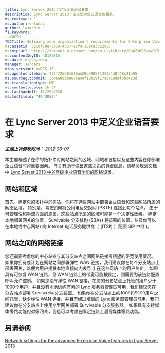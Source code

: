 ```yaml
---
title: Lync Server 2013：定义企业语音要求
description: Lync Server 2013：定义您对企业语音的要求。
ms.reviewer: ''
ms.author: v-lanac
author: lanachin
f1.keywords:
- NOCSH
TOCTitle: Defining your organization's requirements for Enterprise Voice
ms:assetid: 3310f78e-c658-4557-95fa-159ce3c22953
ms:mtpsurl: https://technet.microsoft.com/en-us/library/Gg425826(v=OCS.15)
ms:contentKeyID: 48183816
ms.date: 07/23/2014
manager: serdars
mtps_version: v=OCS.15
ms.openlocfilehash: 77547262816f0ad29ae905ff22974d8f48c21b95
ms.sourcegitcommit: 36fee89bb887bea4f18b19f17a8c69daf5bc423d
ms.translationtype: MT
ms.contentlocale: zh-CN
ms.lasthandoff: 11/26/2020
ms.locfileid: "49430824"
---
```

# <a name="defining-your-requirements-for-enterprise-voice-in-lync-server-2013"></a>在 Lync Server 2013 中定义企业语音要求

<div data-xmlns="http://www.w3.org/1999/xhtml">

<div class="topic" data-xmlns="http://www.w3.org/1999/xhtml" data-msxsl="urn:schemas-microsoft-com:xslt" data-cs="https://msdn.microsoft.com/">

<div data-asp="https://msdn2.microsoft.com/asp">



</div>

<div id="mainSection">

<div id="mainBody">

<span> </span>

_**主题上次修改时间：** 2012-08-07_

本主题概述了在你的拓扑中对网站之间的区域、网站和链接以及这些内容在你部署企业语音时的重要因素。 有关有助于做出这些决策的详细信息，请参阅规划文档中 [Lync Server 2013 中的高级企业语音功能的网络设置](lync-server-2013-network-settings-for-the-advanced-enterprise-voice-features.md) 。

<div>

## <a name="sites-and-regions"></a>网站和区域

首先，确定你的拓扑中的网站，你将在这些网站中部署企业语音和这些网站所属的网络区域。 特别是，考虑如何将公用电话交换网 (PSTN) 连接到每个站点。 由于可管理性和物流方面的原因，这些站点所属的区域可能是一个决定性因素。 确定本地部署网关的位置，Survivable 分支机构 (SBAs) 将部署的位置，以及你可以在本地或中心网站) 向 Internet 电话服务提供商（ (ITSP) ）配置 SIP 中继 (。

</div>

<div>

## <a name="network-links-between-sites"></a>网站之间的网络链接

您还需要考虑您的中心站点与其分支站点之间网络链接所期望的带宽使用情况。 如果你拥有或计划在网站之间部署弹性 WAN 链接，我们建议你在每个分支站点上部署网关，以便为用户提供本地直接向内拨号 () 在这些网站上的用户终止。 如果具有可恢复 WAN 链路，但 WAN 链路上的带宽可能被限定，则需要为该链路配置呼叫允许控制。 如果您没有弹性 WAN 链接，在您的分支站点上托管的用户少于1000个用户，并且没有本地训练有素的 Lync 服务器管理员可用，我们建议您在分支站点部署 Survivable 分支装置。 如果你在分支站点上的1000和5000用户之间托管，缺少弹性 WAN 连接，并且有经过培训的 Lync 服务器管理员可用，我们建议你在分支站点上使用小型网关部署 Survivable 分支服务器。 如果具有支持媒体旁路功能的对等网关，则也可以考虑在限定链路上启用媒体旁路功能。

</div>

<div>

## <a name="see-also"></a>另请参阅


[Network settings for the advanced Enterprise Voice features in Lync Server 2013](lync-server-2013-network-settings-for-the-advanced-enterprise-voice-features.md)  
  

</div>

</div>

<span> </span>

</div>

</div>

</div>

